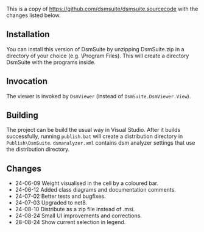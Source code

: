 This is a copy of https://github.com/dsmsuite/dsmsuite.sourcecode with the changes listed below.

## Installation

You can install this version of DsmSuite by unzipping DsmSuite.zip in a directory of your choice (e.g. \Program Files).
This will create a directory DsmSuite with the programs inside.

## Invocation
The viewer is invoked by `DsmViewer` (instead of `DsmSuite.DsmViewer.View`).

## Building
The project can be build the usual way in Visual Studio.
After it builds successfully, running `publish.bat` will create a distribution directory in `Publish\DsmSuite`.
`dsmanalyzer.xml` contains dsm analyzer settings that use the distribution directory.

## Changes

* 24-06-09 Weight visualised in the cell by a coloured bar.
* 24-06-12 Added class diagrams and documentation comments.
* 24-07-02 Better tests and bugfixes.
* 24-07-03 Upgraded to net8.
* 24-08-10 Distribute as a zip file instead of .msi.
* 24-08-24 Small UI improvements and corrections.
* 28-08-24 Show current selection in legend.
